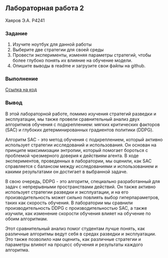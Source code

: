 ## Лабораторная работа 2

Хаяров Э.А. P4241

### Задание

1. Изучите ноутбук для данной работы
2. Выберите две стратегии для своей среды
3. Провести эксперименты, изменяя параметры стратегий, 
чтобы более глубоко понять их влияние на обучение 
модели.
4. Опишите выводы в readme и загрузите свои файлы на 
github.

### Выполнение
[Ссылка на код](./RL_№2.ipynb)

### Вывод
В этой лабораторной работе, помимо изучения стратегий разведки и эксплуатации, мы также провели сравнительный анализ двух алгоритмов обучения с подкреплением: мягких критических факторов (SAC) и глубоких детерминированных градиентов политики (DDPG).

Алгоритм SAC - это метод обучения с подкреплением, который активно использует стратегии исследований и использования. Он основан на принципе максимизации энтропии, который помогает бороться с проблемой чрезмерного доверия к действиям агента. В ходе экспериментов, проведенных в лаборатории, мы оценили, как SAC справляется с балансом между исследованиями и использованием и какими результатами он достигает в выбранной задаче.

В свою очередь, DDPG - это алгоритм, специально разработанный для задач с непрерывными пространствами действий. Он также активно использует стратегии разведки и эксплуатации, и на его производительность может сильно повлиять выбор гиперпараметров, таких как скорость обучения. В лаборатории мы сравнили производительность DDPG с производительностью SAC, а также изучили, как изменение скорости обучения влияет на обучение по обоим алгоритмам.

Этот сравнительный анализ помог студентам лучше понять, как различные алгоритмы ведут себя в средах разведки и эксплуатации. Это также позволило нам оценить, как различные стратегии и параметры влияют на процесс обучения и результаты каждого алгоритма.